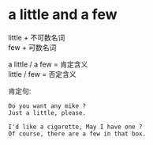 # a little and a few

little + 不可数名词 \
few + 可数名词

a little / a few = 肯定含义 \
little / few = 否定含义



肯定句:
```text
Do you want any mike ?
Just a little, please.

I'd like a cigarette, May I have one ?
Of course, there are a few in that box.
```